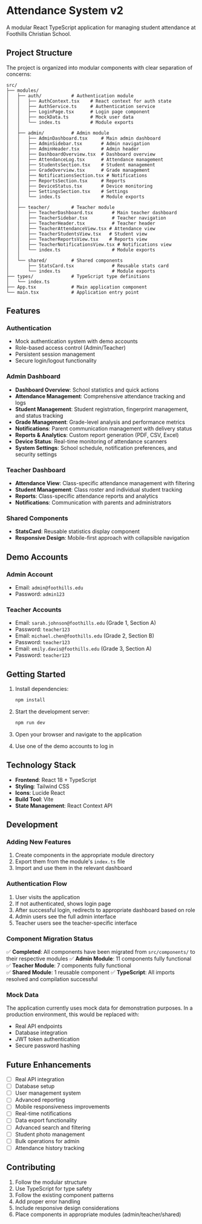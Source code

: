 # Attendance System v2

A modular React TypeScript application for managing student attendance at Foothills Christian School.

## Project Structure

The project is organized into modular components with clear separation of concerns:

```
src/
├── modules/
│   ├── auth/           # Authentication module
│   │   ├── AuthContext.tsx    # React context for auth state
│   │   ├── AuthService.ts     # Authentication service
│   │   ├── LoginPage.tsx      # Login page component
│   │   ├── mockData.ts        # Mock user data
│   │   └── index.ts           # Module exports
│   │
│   ├── admin/          # Admin module
│   │   ├── AdminDashboard.tsx     # Main admin dashboard
│   │   ├── AdminSidebar.tsx       # Admin navigation
│   │   ├── AdminHeader.tsx        # Admin header
│   │   ├── DashboardOverview.tsx  # Dashboard overview
│   │   ├── AttendanceLog.tsx      # Attendance management
│   │   ├── StudentsSection.tsx    # Student management
│   │   ├── GradeOverview.tsx      # Grade management
│   │   ├── NotificationsSection.tsx # Notifications
│   │   ├── ReportsSection.tsx     # Reports
│   │   ├── DeviceStatus.tsx       # Device monitoring
│   │   ├── SettingsSection.tsx    # Settings
│   │   └── index.ts               # Module exports
│   │
│   ├── teacher/        # Teacher module
│   │   ├── TeacherDashboard.tsx       # Main teacher dashboard
│   │   ├── TeacherSidebar.tsx         # Teacher navigation
│   │   ├── TeacherHeader.tsx          # Teacher header
│   │   ├── TeacherAttendanceView.tsx # Attendance view
│   │   ├── TeacherStudentsView.tsx   # Student view
│   │   ├── TeacherReportsView.tsx    # Reports view
│   │   ├── TeacherNotificationsView.tsx # Notifications view
│   │   └── index.ts                   # Module exports
│   │
│   └── shared/         # Shared components
│       ├── StatsCard.tsx              # Reusable stats card
│       └── index.ts                   # Module exports
├── types/              # TypeScript type definitions
│   └── index.ts
├── App.tsx             # Main application component
└── main.tsx            # Application entry point
```

## Features

### Authentication
- Mock authentication system with demo accounts
- Role-based access control (Admin/Teacher)
- Persistent session management
- Secure login/logout functionality

### Admin Dashboard
- **Dashboard Overview**: School statistics and quick actions
- **Attendance Management**: Comprehensive attendance tracking and logs
- **Student Management**: Student registration, fingerprint management, and status tracking
- **Grade Management**: Grade-level analysis and performance metrics
- **Notifications**: Parent communication management with delivery status
- **Reports & Analytics**: Custom report generation (PDF, CSV, Excel)
- **Device Status**: Real-time monitoring of attendance scanners
- **System Settings**: School schedule, notification preferences, and security settings

### Teacher Dashboard
- **Attendance View**: Class-specific attendance management with filtering
- **Student Management**: Class roster and individual student tracking
- **Reports**: Class-specific attendance reports and analytics
- **Notifications**: Communication with parents and administrators

### Shared Components
- **StatsCard**: Reusable statistics display component
- **Responsive Design**: Mobile-first approach with collapsible navigation

## Demo Accounts

### Admin Account
- Email: `admin@foothills.edu`
- Password: `admin123`

### Teacher Accounts
- Email: `sarah.johnson@foothills.edu` (Grade 1, Section A)
- Password: `teacher123`
- Email: `michael.chen@foothills.edu` (Grade 2, Section B)
- Password: `teacher123`
- Email: `emily.davis@foothills.edu` (Grade 3, Section A)
- Password: `teacher123`

## Getting Started

1. Install dependencies:
   ```bash
   npm install
   ```

2. Start the development server:
   ```bash
   npm run dev
   ```

3. Open your browser and navigate to the application
4. Use one of the demo accounts to log in

## Technology Stack

- **Frontend**: React 18 + TypeScript
- **Styling**: Tailwind CSS
- **Icons**: Lucide React
- **Build Tool**: Vite
- **State Management**: React Context API

## Development

### Adding New Features
1. Create components in the appropriate module directory
2. Export them from the module's `index.ts` file
3. Import and use them in the relevant dashboard

### Authentication Flow
1. User visits the application
2. If not authenticated, shows login page
3. After successful login, redirects to appropriate dashboard based on role
4. Admin users see the full admin interface
5. Teacher users see the teacher-specific interface

### Component Migration Status
✅ **Completed**: All components have been migrated from `src/components/` to their respective modules
✅ **Admin Module**: 11 components fully functional
✅ **Teacher Module**: 7 components fully functional  
✅ **Shared Module**: 1 reusable component
✅ **TypeScript**: All imports resolved and compilation successful

### Mock Data
The application currently uses mock data for demonstration purposes. In a production environment, this would be replaced with:
- Real API endpoints
- Database integration
- JWT token authentication
- Secure password hashing

## Future Enhancements

- [ ] Real API integration
- [ ] Database setup
- [ ] User management system
- [ ] Advanced reporting
- [ ] Mobile responsiveness improvements
- [ ] Real-time notifications
- [ ] Data export functionality
- [ ] Advanced search and filtering
- [ ] Student photo management
- [ ] Bulk operations for admin
- [ ] Attendance history tracking

## Contributing

1. Follow the modular structure
2. Use TypeScript for type safety
3. Follow the existing component patterns
4. Add proper error handling
5. Include responsive design considerations
6. Place components in appropriate modules (admin/teacher/shared) 